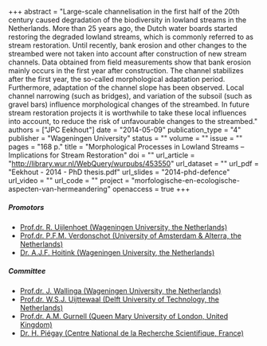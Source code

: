 +++
abstract = "Large-scale channelisation in the first half of the 20th century caused degradation of the biodiversity in lowland streams in the Netherlands. More than 25 years ago, the Dutch water boards started restoring the degraded lowland streams, which is commonly referred to as stream restoration. Until recently, bank erosion and other changes to the streambed were not taken into account after construction of new stream channels. Data obtained from field measurements show that bank erosion mainly occurs in the first year after construction. The channel stabilizes after the first year, the so-called morphological adaptation period. Furthermore, adaptation of the channel slope has been observed. Local channel narrowing (such as bridges), and variation of the subsoil (such as gravel bars) influence morphological changes of the streambed. In future stream restoration projects it is worthwhile to take these local influences into account, to reduce the risk of unfavourable changes to the streambed."
authors = ["JPC Eekhout"]
date = "2014-05-09"
publication_type = "4"
publisher = "Wageningen University"
status = ""
volume = ""
issue = ""
pages = "168 p."
title = "Morphological Processes in Lowland Streams – Implications for Stream Restoration"
doi = ""
url_article = "http://library.wur.nl/WebQuery/wurpubs/453550"
url_dataset = ""
url_pdf = "Eekhout - 2014 - PhD thesis.pdf"
url_slides = "2014-phd-defence"
url_video = ""
url_code = ""
project = "morfologische-en-ecologische-aspecten-van-hermeandering"
openaccess = true
+++

##### Promotors
* [Prof.dr. R. Uijlenhoet (Wageningen University, the Netherlands)](http://www.wur.nl/en/Persons/Remko-Uijlenhoet-1.htm)
* [Prof.dr. P.F.M. Verdonschot (University of Amsterdam & Alterra, the Netherlands)](http://www.uva.nl/profiel/v/e/p.f.m.verdonschot/p.f.m.verdonschot.html)
* [Dr. A.J.F. Hoitink (Wageningen University, the Netherlands)](http://www.wur.nl/en/Persons/Ton-dr.ir.-AJF-Ton-Hoitink.htm)

##### Committee
* [Prof.dr. J. Wallinga (Wageningen University, the Netherlands)](http://www.wur.nl/en/Persons/dr.-J-Jakob-Wallinga.htm)
* [Prof.dr. W.S.J. Uijttewaal (Delft University of Technology, the Netherlands)](https://www.tudelft.nl/citg/over-faculteit/afdelingen/hydraulic-engineering/sections/environmental-fluid-mechanics/staff/uijttewaal-wsj/)
* [Prof.dr. A.M. Gurnell (Queen Mary University of London, United Kingdom)](http://www.geog.qmul.ac.uk/staff/gurnella.html)
* [Dr. H. Piégay (Centre National de la Recherche Scientifique, France)](http://umr5600.univ-lyon3.fr/chercheur/piegay/piegay_uk.html)